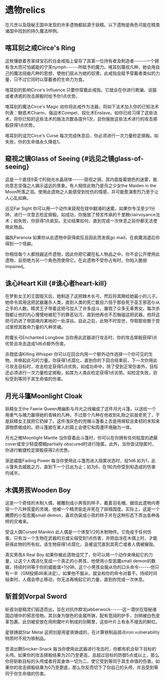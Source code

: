 # 遗物relics

在凡世以及隐秘王国中发现的许多遗物都起源于妖精。以下遗物是角色可能在精类诸国中找到的持久魔法样例。

## 喀耳刻之戒Circe's Ring

这枚镶嵌着苍翠绿宝石的白金戒指上留存了其第一位持有者及制造者------一个拥有浩大而可怕威能的宁芙nymph------所赋予的魔力。喀耳刻蔑视凡种，她会用自己的魔法扭曲凡种的思想，使他们屈从为她的奴隶。此戒指会赋予穿戴者类似的力量，只不过它同时以穿戴者的生命力为食。

喀耳刻的影响Circe's Influence
只要你穿戴此戒指，它就会在你进行欺骗、说服或者诱惑的攻击掷骰时给予你1点优势。

喀耳刻的魔法Circe's Magic
如你将此戒作为法器，将如下法术加入你的已知法术列表：魅惑术Charm、强迫术Compel、奴化术Enslave。如你已经习得了这些法术，将你已知的这些法术的施法次数各提升1次，且你施放这些法术进行的攻击掷骰获得1点优势。

喀耳刻的诅咒Circe's Curse
每次完成休息后，你必须进行一次力量检定掷骰。如失败，你的生命值永久降低1。

## 窥视之镜Glass of Seeing {#远见之镜glass-of-seeing}

这是一个直径9英寸的抛光水晶球体------窥视之镜，其内盘旋着银色的迷雾，能向意志坚强之人揭示遥远的景象。有人相信此物乃是月之少女the
Maiden in the
Moon所落之泪。使用此遗物之人能感受到忧伤的情感，并可能愈演愈烈乃至于让人心乱如麻。

远见Far Sight
你可以用一个动作来窥视在球中翻涌的迷雾。如果你专注至少1分钟，进行一次意志检定掷骰。如成功，你施放了预言传承的千里眼clairvoyance法术；如失败，你获得1点疯狂。无论结果如何，直到完成一次休息之前你都无法使用此物品。

偏执Paranoia 如果你从此遗物中获得疯狂且因此而发疯go
mad，在疯魔消退后你得到一个怪癖。

你相信每个人都觊觎这件遗物，因此你把它藏在私人物品之中。你不会公开使用此遗物，且拒绝为另一个角色而使用它。在此遗物不受你占有时，你陷入脆弱impaired。

## 诛心Heart Kill {#诛心者heart-kill}

在梦影女王的王国毁灭后，她制造了这把棘木长弓，然后将其赐给她最小的儿子。她命令其用这把武器屠杀人类，直到人类的死亡数目六倍于那些死于巫王邪恶仆从之手的人数。精灵王子带着这把弓加入了许多战斗，屠戮了众多无辜男女。每次杀戮都让他的内心慢慢地被犯下的罪恶玷污，直到他再也不忍触碰这把武器。他将这把弓扔进了帝国境内某地的一处深谷。自此之后，此物不时现世，夺取那些敢于尝试掌控其致命力量的凡种灵魂。

附魔长弓Enchanted Longbow
当你用此武器进行攻击时，你的攻击掷骰获得1点优势且攻击造成1d6点额外伤害。

杀戮低语Killing Whisper
你可以在回合内用一个额外动作选择一个你可见的生物，并唤起此弓的力量。你获得1点腐化，直到你的下回合结束前，下一次你用此弓攻击目标时，攻击检定获得5点优势。如成功命中，除了受到正常伤害外，目标还必须进行一次力量检定掷骰，如其为人类此检定获得1点劣势。如检定失败，目标受到等同于其生命值的伤害。

## 月光斗篷Moonlight Cloak

妖精女王the Faerie
Queen用幽影与月光之线编成了这件月光斗篷，以送给一个用勇气与魄力赢得她的青睐的凡种。不过那个凡种在他收到礼物之前就老死了，于是妖精女王就把它扔掉了。这件浅灰色的兜帽斗篷看上去是用绵软且柔韧的未知来源物质做成的。把斗篷披在某人的肩上会使它和周遭环境融为一体。

月光之帷Moonlight Mantle
当你穿着此斗篷时，你可以在你拥有任何程度的遮蔽cover或至少轻度模糊partially
obscured时进行隐匿。此外，当你尝试隐匿时，你进行敏捷检定掷骰获得2点优势。

渐逝威能Fading Power
每当你使用此斗篷而进入隐匿状态时，投1d6.如为1，此斗篷失去威能之力，直到下一个日出为止；如为6，在1轮内你受到和造成的伤害均减半。

## 木偶男孩Wooden Boy

这是一个奇怪的木制人偶，被雕刻成小男孩的样子，戴着羽毛帽。据信此遗物内寄宿一个凡种孩童的灵魂，他被一个精灵偷走并死在了妖精国度。实际上，这是一个腌臜的小型恶魔small
demon，喜欢伪装成小孩的样子并在这种形态下弄出各种各样的灾难来。

受诅人偶Cursed Manikin
此人偶是一个体型1/2的木制物件。它免疫于任何伤害。只有当一个生物在武器的刃或尖端受到1点伤害，并把血涂在木偶上时，才能获得此物的所有权。该生物获得1点腐化，且被诅咒直到其死亡或者人偶被摧毁。

真实男孩A Real Boy
如果你被此遗物诅咒了，你可以用一个动作来唤起它的力量，让这个人偶活化变成一个真正的小男孩，他使用小型恶魔small
demon的数据，持续时间等于你的威能值+1分钟。这个小男孩会服从你的口头命令------但只有一半（GM投掷d6来决定）。如果他不服从，就会和你的命令对着干。持续时间结束时，人偶会停止移动，你无法再唤起它的力量，直到你完成一次休息。

## 斩首剑Vorpal Sword

斩首剑是精灵们锻造而出，旨在对抗炸脖龙jabberwock------这一潜伏在隐秘诸国边境中的邪恶怪物。其剑身为银色的金属所铸，配有宽阔的护手，剑柄被白色皮革包裹。此剑被安放在用附魔叶片制成的剑鞘里，这些叶片上有永不褪去的鲜红。

星铁铸就Star Metal 这把剑是用星铁铸成的，在计算铁制品弱点iron
vulnerability特质时不视为铁制品。

苍浪出鞘Snicker-Snack
每当你使用此武器进行攻击时，你都有机会斩下目标的头颅。如果你的攻击掷骰结果为20乃至更高，且超过目标的防御5点或以上，那么你将斩断目标的头颅或者将其身体一切为二，使它受到等同于其生命值的伤害。如果你的攻击掷骰结果为0乃至更底，那么你反而切下了你自己的头颅，并且受到等同于你生命值的伤害。
